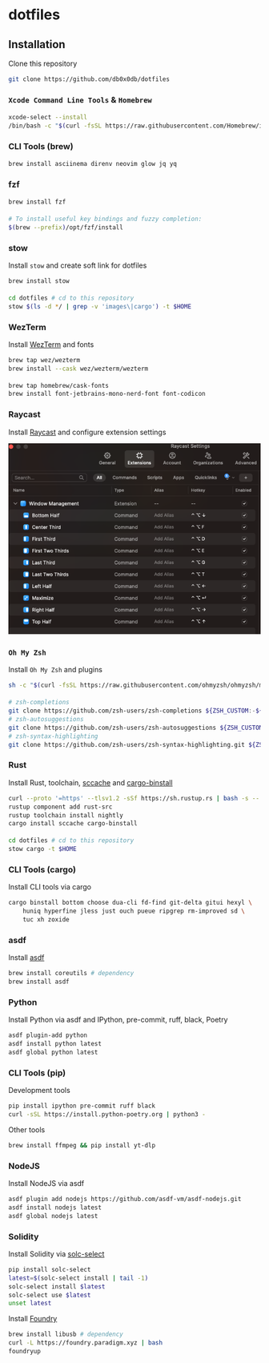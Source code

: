 # dotfiles
## Installation
Clone this repository
```bash
git clone https://github.com/db0x0db/dotfiles
```

### `Xcode Command Line Tools` & `Homebrew`
```bash
xcode-select --install
/bin/bash -c "$(curl -fsSL https://raw.githubusercontent.com/Homebrew/install/HEAD/install.sh)"
```

### CLI Tools (brew)
```bash
brew install asciinema direnv neovim glow jq yq
```

### fzf
```bash
brew install fzf

# To install useful key bindings and fuzzy completion:
$(brew --prefix)/opt/fzf/install
```

### stow
Install `stow` and create soft link for dotfiles
```bash
brew install stow

cd dotfiles # cd to this repository
stow $(ls -d */ | grep -v 'images\|cargo') -t $HOME
```

### WezTerm
Install [WezTerm](https://wezfurlong.org/wezterm/) and fonts
```bash
brew tap wez/wezterm
brew install --cask wez/wezterm/wezterm

brew tap homebrew/cask-fonts
brew install font-jetbrains-mono-nerd-font font-codicon
```

### Raycast
Install [Raycast](https://www.raycast.com/) and configure extension settings

![](images/raycast-extension-setting.png)

### `Oh My Zsh`
Install `Oh My Zsh` and plugins
```bash
sh -c "$(curl -fsSL https://raw.githubusercontent.com/ohmyzsh/ohmyzsh/master/tools/install.sh)"

# zsh-completions
git clone https://github.com/zsh-users/zsh-completions ${ZSH_CUSTOM:-${ZSH:-~/.oh-my-zsh}/custom}/plugins/zsh-completions
# zsh-autosuggestions
git clone https://github.com/zsh-users/zsh-autosuggestions ${ZSH_CUSTOM:-~/.oh-my-zsh/custom}/plugins/zsh-autosuggestions
# zsh-syntax-highlighting
git clone https://github.com/zsh-users/zsh-syntax-highlighting.git ${ZSH_CUSTOM:-~/.oh-my-zsh/custom}/plugins/zsh-syntax-highlighting
```

### Rust
Install Rust, toolchain, [sccache](https://github.com/mozilla/sccache) and [cargo-binstall](https://github.com/cargo-bins/cargo-binstall)
```bash
curl --proto '=https' --tlsv1.2 -sSf https://sh.rustup.rs | bash -s -- --verbose -y --no-modify-path
rustup component add rust-src
rustup toolchain install nightly
cargo install sccache cargo-binstall

cd dotfiles # cd to this repository
stow cargo -t $HOME
```

### CLI Tools (cargo)
Install CLI tools via cargo
```bash
cargo binstall bottom choose dua-cli fd-find git-delta gitui hexyl \
    huniq hyperfine jless just ouch pueue ripgrep rm-improved sd \
    tuc xh zoxide
```

### asdf
Install [asdf](https://asdf-vm.com/)
```bash
brew install coreutils # dependency
brew install asdf
```

### Python
Install Python via asdf and IPython, pre-commit, ruff, black, Poetry
```bash
asdf plugin-add python
asdf install python latest
asdf global python latest
```

### CLI Tools (pip)
Development tools
```bash
pip install ipython pre-commit ruff black
curl -sSL https://install.python-poetry.org | python3 -
```

Other tools
```bash
brew install ffmpeg && pip install yt-dlp
```

### NodeJS
Install NodeJS via asdf
```bash
asdf plugin add nodejs https://github.com/asdf-vm/asdf-nodejs.git
asdf install nodejs latest
asdf global nodejs latest
```

### Solidity
Install Solidity via [solc-select](https://github.com/crytic/solc-select)
```bash
pip install solc-select
latest=$(solc-select install | tail -1)
solc-select install $latest
solc-select use $latest
unset latest
```

Install [Foundry](https://github.com/foundry-rs/foundry)
```bash
brew install libusb # dependency
curl -L https://foundry.paradigm.xyz | bash
foundryup
```
